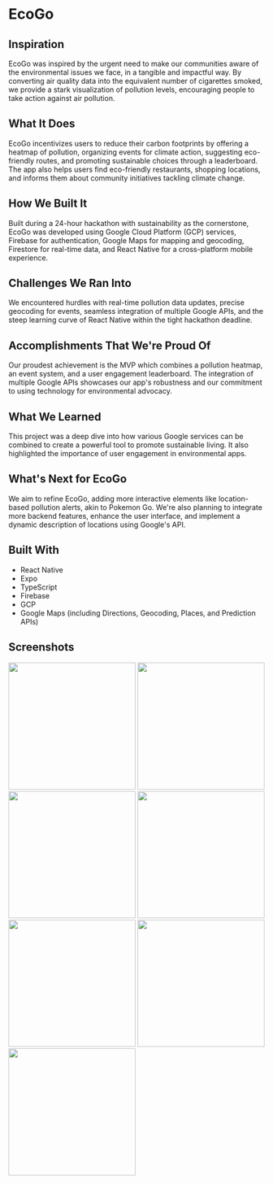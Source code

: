 # EcoGo

## Inspiration
EcoGo was inspired by the urgent need to make our communities aware of the environmental issues we face, in a tangible and impactful way. By converting air quality data into the equivalent number of cigarettes smoked, we provide a stark visualization of pollution levels, encouraging people to take action against air pollution.

## What It Does
EcoGo incentivizes users to reduce their carbon footprints by offering a heatmap of pollution, organizing events for climate action, suggesting eco-friendly routes, and promoting sustainable choices through a leaderboard. The app also helps users find eco-friendly restaurants, shopping locations, and informs them about community initiatives tackling climate change.

## How We Built It
Built during a 24-hour hackathon with sustainability as the cornerstone, EcoGo was developed using Google Cloud Platform (GCP) services, Firebase for authentication, Google Maps for mapping and geocoding, Firestore for real-time data, and React Native for a cross-platform mobile experience.

## Challenges We Ran Into
We encountered hurdles with real-time pollution data updates, precise geocoding for events, seamless integration of multiple Google APIs, and the steep learning curve of React Native within the tight hackathon deadline.

## Accomplishments That We're Proud Of
Our proudest achievement is the MVP which combines a pollution heatmap, an event system, and a user engagement leaderboard. The integration of multiple Google APIs showcases our app's robustness and our commitment to using technology for environmental advocacy.

## What We Learned
This project was a deep dive into how various Google services can be combined to create a powerful tool to promote sustainable living. It also highlighted the importance of user engagement in environmental apps.

## What's Next for EcoGo
We aim to refine EcoGo, adding more interactive elements like location-based pollution alerts, akin to Pokemon Go. We're also planning to integrate more backend features, enhance the user interface, and implement a dynamic description of locations using Google's API.

## Built With
- React Native
- Expo
- TypeScript
- Firebase
- GCP
- Google Maps (including Directions, Geocoding, Places, and Prediction APIs)




## Screenshots
<img src="https://github.com/DeveloperMindset123/ecoGo/assets/39009375/0c3456e5-639f-4731-8ee5-2ee402068371" width="250" />
<img src="https://github.com/DeveloperMindset123/ecoGo/assets/39009375/cf16d9de-4236-4982-96b9-efd0ba9016ac" width="250" />
<img src="https://github.com/DeveloperMindset123/ecoGo/assets/39009375/ee087773-da37-4c16-8cec-cf98f1d4058e" width="250" />
<img src="https://github.com/DeveloperMindset123/ecoGo/assets/39009375/0e33cb92-30c9-4c4a-b905-ccc42c982d13" width="250" />
<img src="https://github.com/DeveloperMindset123/ecoGo/assets/39009375/f3f79c48-0868-4a6f-bec6-95bb7b1c136a" width="250" />
<img src="https://github.com/DeveloperMindset123/ecoGo/assets/39009375/05212dbb-60a3-469b-9fdc-95212098a69a" width="250" />
<img src="https://github.com/DeveloperMindset123/ecoGo/assets/39009375/3744cd3a-e18a-4ddb-83c5-72c6c7706af9" width="250" />





